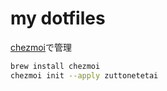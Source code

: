 # my dotfiles

[chezmoi](https://github.com/twpayne/chezmoi)で管理

```bash
brew install chezmoi
chezmoi init --apply zuttonetetai
```

